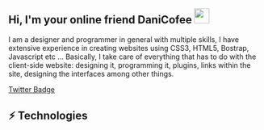 ## Hi, I'm  your online friend DaniCofee <img src="https://raw.githubusercontent.com/aemmadi/aemmadi/master/wave.gif" width="30px">
I am a designer and programmer in general with multiple skills, I have extensive experience in creating websites using CSS3, HTML5, Bostrap, Javascript etc ...
Basically, I take care of everything that has to do with the client-side website: designing it, programming it, plugins, links within the site, designing the interfaces among other things.

[Twitter Badge](https://img.shields.io/badge/-@DaniCofee-blue?style=flat-square&logo=Twitter&logoColor=white&link=https://twitter.com/CofeeDev/)
## ⚡ Technologies


